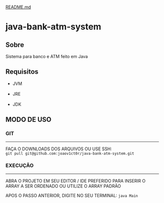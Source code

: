 [README.md](README.md)
# java-bank-atm-system

<h2>Sobre</h2>

<p>Sistema para banco e ATM feito em Java</p>

<h2>Requisitos</h2>

<ul>
  <li>JVM</li>
  <br>
  <li>JRE</li>
  <br>
  <li>JDK</li>
</ul>

<h2>MODO DE USO</h2>

<h3>GIT</h3>
<hr>

<p>FAÇA O DOWNLOADS DOS ARQUIVOS OU USE SSH:<br><code>git pull git@github.com:joaov1ct0r/java-bank-atm-system.git</code></p>

<h3>EXECUÇÃO</h3>
<hr>

<p>ABRA O PROJETO EM SEU EDITOR / IDE PREFERIDO PARA INSERIR O ARRAY A SER ORDENADO OU UTILIZE O ARRAY PADRÃO</p>
<p>APOS O PASSO ANTERIOR, DIGITE NO SEU TERMINAL: <code>java Main</code></p>